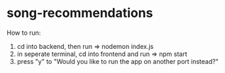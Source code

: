 # song-recommendations

How to run:
1. cd into backend, then run => nodemon index.js
2. in seperate terminal, cd into frontend and run => npm start
3. press "y" to "Would you like to run the app on another port instead?"
